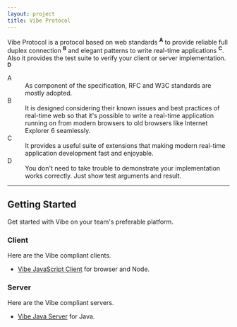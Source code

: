 ```yaml
---
layout: project
title: Vibe Protocol
---
```


Vibe Protocol is a protocol based on web standards <sup><strong>A</strong></sup> to provide reliable full duplex connection <sup><strong>B</strong></sup> and elegant patterns to write real-time applications <sup><strong>C</strong></sup>. Also it provides the test suite to verify your client or server implementation. <sup><strong>D</strong></sup>

<dl>
    <dt>A</dt>
    <dd>As component of the specification, RFC and W3C standards are mostly adopted.</dd>
    <dt>B</dt>
    <dd>It is designed considering their known issues and best practices of real-time web so that it's possible to write a real-time application running on from modern browsers to old browsers like Internet Explorer 6 seamlessly.</dd>
    <dt>C</dt>
    <dd>It provides a useful suite of extensions that making modern real-time application development fast and enjoyable.</dd>
    <dt>D</dt>
    <dd>You don't need to take trouble to demonstrate your implementation works correctly. Just show test arguments and result.</dd>
</dl>

---

## Getting Started
Get started with Vibe on your team's preferable platform.

### Client
Here are the Vibe compliant clients.

* [Vibe JavaScript Client](/projects/vibe-javascript-client/3.0.0-Alpha13/) for browser and Node.

### Server
Here are the Vibe compliant servers.

* [Vibe Java Server](/projects/vibe-java-server/3.0.0-Alpha15/) for Java.